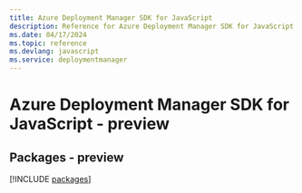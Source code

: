 ```yaml
---
title: Azure Deployment Manager SDK for JavaScript
description: Reference for Azure Deployment Manager SDK for JavaScript
ms.date: 04/17/2024
ms.topic: reference
ms.devlang: javascript
ms.service: deploymentmanager
---
```

# Azure Deployment Manager SDK for JavaScript - preview
## Packages - preview
[!INCLUDE [packages](deployment-manager-index.md)]